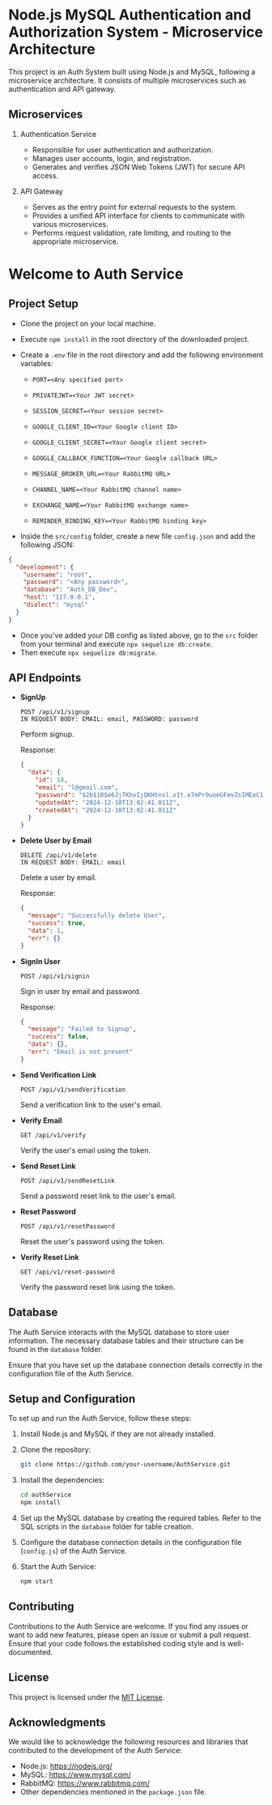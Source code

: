 # Node.js MySQL Authentication and Authorization System - Microservice Architecture

This project is an Auth System built using Node.js and MySQL, following a microservice architecture. It consists of multiple microservices such as authentication and API gateway.

## Microservices

1. Authentication Service

   - Responsible for user authentication and authorization.
   - Manages user accounts, login, and registration.
   - Generates and verifies JSON Web Tokens (JWT) for secure API access.

2. API Gateway

   - Serves as the entry point for external requests to the system.
   - Provides a unified API interface for clients to communicate with various microservices.
   - Performs request validation, rate limiting, and routing to the appropriate microservice.

# Welcome to Auth Service

## Project Setup

- Clone the project on your local machine.
- Execute `npm install` in the root directory of the downloaded project.
- Create a `.env` file in the root directory and add the following environment variables:
  - `PORT=<Any specified port>`
  - `PRIVATEJWT=<Your JWT secret>`
  - `SESSION_SECRET=<Your session secret>`
  - `GOOGLE_CLIENT_ID=<Your Google client ID>`
  - `GOOGLE_CLIENT_SECRET=<Your Google client secret>`
  - `GOOGLE_CALLBACK_FUNCTION=<Your Google callback URL>`

  - `MESSAGE_BROKER_URL=<Your RabbitMQ URL>`
  - `CHANNEL_NAME=<Your RabbitMQ channel name>`
  - `EXCHANGE_NAME=<Your RabbitMQ exchange name>`
  - `REMINDER_BINDING_KEY=<Your RabbitMQ binding key>`

- Inside the `src/config` folder, create a new file `config.json` and add the following JSON:

```json
{
  "development": {
    "username": "root",
    "password": "<Any password>",
    "database": "Auth_DB_Dev",
    "host": "127.0.0.1",
    "dialect": "mysql"
  }
}
```

- Once you've added your DB config as listed above, go to the `src` folder from your terminal and execute `npx sequelize db:create`.
- Then execute `npx sequelize db:migrate`.

## API Endpoints

- **SignUp**

  ```
  POST /api/v1/signup
  IN REQUEST BODY: EMAIL: email, PASSWORD: password
  ```

  Perform signup.

  Response:

  ```json
  {
    "data": {
      "id": 18,
      "email": "l@gmail.com",
      "password": "$2b$10$e6JjTKhvIjQKHtnsl.v1t.e7mPr9uoeGFmvZsIMEeC1XK6cTDIAWy",
      "updatedAt": "2024-12-10T13:02:41.011Z",
      "createdAt": "2024-12-10T13:02:41.011Z"
    }
  }
  ```

- **Delete User by Email**

  ```
  DELETE /api/v1/delete
  IN REQUEST BODY: EMAIL: email
  ```

  Delete a user by email.

  Response:

  ```json
  {
    "message": "Successfully delete User",
    "success": true,
    "data": 1,
    "err": {}
  }
  ```

- **SignIn User**

  ```
  POST /api/v1/signin
  ```

  Sign in user by email and password.

  Response:

  ```json
  {
    "message": "Failed to Signup",
    "success": false,
    "data": {},
    "err": "Email is not present"
  }
  ```

- **Send Verification Link**

  ```
  POST /api/v1/sendVerification
  ```

  Send a verification link to the user's email.

- **Verify Email**

  ```
  GET /api/v1/verify
  ```

  Verify the user's email using the token.

- **Send Reset Link**

  ```
  POST /api/v1/sendResetLink
  ```

  Send a password reset link to the user's email.

- **Reset Password**

  ```
  POST /api/v1/resetPassword
  ```

  Reset the user's password using the token.

- **Verify Reset Link**

  ```
  GET /api/v1/reset-password
  ```

  Verify the password reset link using the token.



## Database

The Auth Service interacts with the MySQL database to store user information. The necessary database tables and their structure can be found in the `database` folder.

Ensure that you have set up the database connection details correctly in the configuration file of the Auth Service.

## Setup and Configuration

To set up and run the Auth Service, follow these steps:

1. Install Node.js and MySQL if they are not already installed.

2. Clone the repository:

   ```bash
   git clone https://github.com/your-username/AuthService.git
   ```

3. Install the dependencies:

   ```bash
   cd authService
   npm install
   ```

4. Set up the MySQL database by creating the required tables. Refer to the SQL scripts in the `database` folder for table creation.

5. Configure the database connection details in the configuration file (`config.js`) of the Auth Service.

6. Start the Auth Service:

   ```bash
   npm start
   ```

## Contributing

Contributions to the Auth Service are welcome. If you find any issues or want to add new features, please open an issue or submit a pull request. Ensure that your code follows the established coding style and is well-documented.

## License

This project is licensed under the [MIT License](LICENSE).

## Acknowledgments

We would like to acknowledge the following resources and libraries that contributed to the development of the Auth Service:

- Node.js: https://nodejs.org/
- MySQL: https://www.mysql.com/
- RabbitMQ: https://www.rabbitmq.com/
- Other dependencies mentioned in the `package.json` file.
